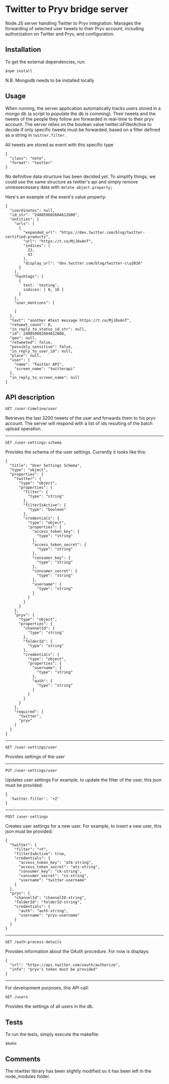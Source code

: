 
# Twitter to Pryv bridge server

Node.JS server handling Twitter to Pryv integration. Manages the forwarding of selected user tweets to their Pryv account, including authorization on Twitter and Pryv, and configuration.

## Installation

To get the external dependencies, run:

    $npm install

N.B. Mongodb needs to be installed locally


## Usage

When running, the server application automatically tracks users stored in a mongo db (a script to populate the db is comming).
Their tweets and the tweets of the people they follow are forwarded in real-time to their pryv account.
The server relies on the boolean value twitter.isFilterActive to decide if only specific tweets must be forwarded, based on a filter defined as a string in `twitter.filter`.

All tweets are stored as event with this specific type

	{
      "class": "note",
      "format": "twitter"
    }

No definitive data structure has been decided yet.
To simplify things, we could use the same structure as twitter's api and simply remove unnessecessary data with `delete object.property;`

Here's an example of the event's value property:

    {
	  "coordinates": null,
	  "id_str": "240859602684612608",
	  "entities": {
	    "urls": [
	      {
	        "expanded_url": "https://dev.twitter.com/blog/twitter-certified-products",
	        "url": "https://t.co/MjJ8xAnT",
	        "indices": [
	          22,
	          43
	        ],
	        "display_url": "dev.twitter.com/blog/twitter-c\u2026"
	      }
	    ],
	    "hashtags": [
	      {
			text: 'testing',
			indices: [ 8, 16 ]
          }
        ],
	    "user_mentions": [

	    ]
	  },
	  "text": "another #test message https://t.co/MjJ8xAnT",
	  "retweet_count": 0,
	  "in_reply_to_status_id_str": null,
	  "id": 240859602684612608,
	  "geo": null,
	  "retweeted": false,
	  "possibly_sensitive": false,
	  "in_reply_to_user_id": null,
	  "place": null,
	  "user": {
	    "name": "Twitter API",
	    "screen_name": "twitterapi"
	  },
	  "in_reply_to_screen_name": null
	}

## API description

    GET /user-timeline/user

Retrieves the last 3200 tweets of the user and forwards them to his pryv account.
The server will respond with a list of ids resulting of the batch upload operation.

***

    GET /user-settings-schema

Provides the schema of the user settings. Currently it looks like this:

    {
	  "title": "User Settings Schema",
	  "type": "object",
	  "properties": {
	    "twitter": {
	      "type": "object",
	      "properties": {
	        "filter": {
	          "type": "string"
	        },
	        "filterIsActive": {
	          "type": "boolean"
	        },
	        "credentials": {
	          "type": "object",
	          "properties": {
	            "access_token_key": {
	              "type": "string"
	            },
	            "access_token_secret": {
	              "type": "string"
	            },
	            "consumer_key": {
	              "type": "string"
	            },
	            "consumer_secret": {
	              "type": "string"
	            },
	            "username": {
	              "type": "string"
	            }
	          }
	        }
	      }
	    },
	    "pryv": {
	      "type": "object",
	      "properties": {
	        "channelId": {
	          "type": "string"
	        },
	        "folderId": {
	          "type": "string"
	        },
	        "credentials": {
	          "type": "object",
	          "properties": {
	            "username": {
	              "type": "string"
	            },
	            "auth": {
	              "type": "string"
	            }
	          }
	        }
	      }
	    },
	    "required": [
	      "twitter",
	      "pryv"
	    ]
	  }
	}

***

    GET /user-settings/user

Provides settings of the user

***

    PUT /user-settings/user

Updates user settings
For example, to update the filter of the user, this json must be provided:

    {
      'twitter.filter': '+Z'
    }

***

    POST /user-settings

Creates user settings for a new user.
For example, to insert a new user, this json must be provided:

    {
      "twitter": {
        "filter": "+Y",
        "filterIsActive": true,
        "credentials": {
          "access_token_key": "atk-string",
          "access_token_secret": "ats-string",
          "consumer_key": "ck-string",
          "consumer_secret": "cs-string",
          "username": "twitter-username"
        }
      },
      "pryv": {
        "channelId": "channelID-string",
        "folderId": "folderId-string",
        "credentials": {
          "auth": "auth-string",
          "username": "pryv-username"
        }
      }
    }

***

    GET /auth-process-details

Provides information about the OAuth procedure.
For now is displays:

    {
      "url": "https://api.twitter.com/oauth/authorize",
      "info": "pryv's token must be provided"
    }

***

For development purposes, this API call:

	GET /users

Provides the settings of all users in the db.


## Tests

To run the tests, simply execute the makefile:

	$make


## Comments

The ntwitter library has been slightly modified so it has been left in the node_modules folder.
